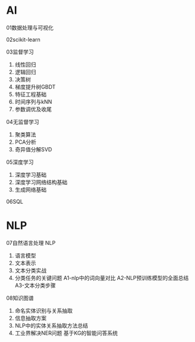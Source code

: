 # AI

01数据处理与可视化

02scikit-learn

03监督学习
1. 线性回归
2. 逻辑回归
3. 决策树
4. 梯度提升树GBDT
5. 特征工程基础
6. 时间序列与kNN
7. 参数调优及收尾

04无监督学习
1. 聚类算法
2. PCA分析
3. 奇异值分解SVD

05深度学习
1. 深度学习基础
2. 深度学习网络结构基础
3. 生成网络基础

06SQL


# NLP

07自然语言处理 NLP
1. 语言模型
2. 文本表示
3. 文本分类实战
4. 分类任务的关键问题
A1-nlp中的词向量对比
A2-NLP预训练模型的全面总结
A3-文本分类步骤

08知识图谱
1. 命名实体识别与关系抽取
2. 信息抽取方案
3. NLP中的实体关系抽取方法总结
4. 工业界解决NER问题
基于KG的智能问答系统
